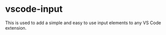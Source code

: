 # vscode-input

This is used to add a simple and easy to use input elements to any VS Code extension.
